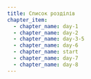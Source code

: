```yaml
---
title: Список розділів
chapter_item:
  - chapter_name: day-1
  - chapter_name: day-2
  - chapter_name: day-3-5
  - chapter_name: day-6
  - chapter_name: start
  - chapter_name: day-7
  - chapter_name: day-8
---
```

